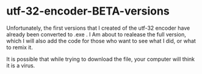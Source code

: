 # utf-32-encoder-BETA-versions
Unfortunately, the first versions that I created of the utf-32 encoder have already been converted to .exe . I Am about to realease the full version, which I will also add the code for those who want to see what I did, or what to remix it.

It is possible that while trying to download the file, your computer will think it is a virus.
